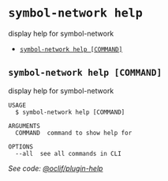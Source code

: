`symbol-network help`
=====================

display help for symbol-network

* [`symbol-network help [COMMAND]`](#symbol-network-help-command)

## `symbol-network help [COMMAND]`

display help for symbol-network

```
USAGE
  $ symbol-network help [COMMAND]

ARGUMENTS
  COMMAND  command to show help for

OPTIONS
  --all  see all commands in CLI
```

_See code: [@oclif/plugin-help](https://github.com/oclif/plugin-help/blob/v3.3.1/src/commands/help.ts)_
